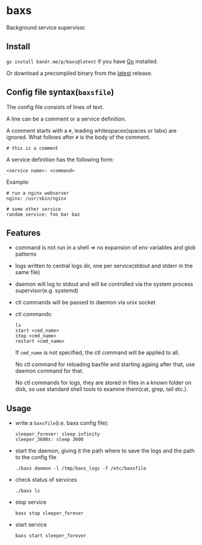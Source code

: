 # baxs

Background service supervisor.

## Install

`go install bandr.me/p/baxs@latest` if you have [Go](https://go.dev/doc/install) installed.

Or download a precompiled binary from the [latest](https://github.com/aburdulescu/baxs/releases/latest) release.

## Config file syntax(`baxsfile`)

The config file consists of lines of text.

A line can be a comment or a service definition.

A comment starts with a `#`, leading whitespaces(spaces or tabs) are ignored.
What follows after `#` is the body of the comment.

`# this is a comment`

A service definition has the following form:

`<service name>: <command>`

Example:

```
# run a nginx webserver
nginx: /usr/sbin/nginx

# some other service
random service: foo bar baz
```

## Features

- command is not run in a shell => no expansion of env variables and glob patterns

- logs written to central logs dir, one per service(stdout and stderr in the same file)

- daemon will log to stdout and will be controlled via the system process supervisor(e.g. systemd)

- ctl commands will be passed to daemon via unix socket

- ctl commands:

    ```
    ls
    start <cmd_name>
    stop <cmd_name>
    restart <cmd_name>
    ```

    If `cmd_name` is not specified, the ctl command will be applied to all.

    No ctl command for reloading baxfile and starting againg after that, use daemon command for that.

    No ctl commands for logs, they are stored in files in a known folder on disk,
    so use standard shell tools to examine them(cat, grep, tail etc.).

## Usage

- write a `baxsfile`(i.e. baxs config file):

    ```
    sleeper_forever: sleep infinity
    sleeper_3600s: sleep 3600
    ```

- start the daemon, giving it the path where to save the logs and the path to the config file

    ```
    ./baxs daemon -l /tmp/baxs_logs -f /etc/baxsfile
    ```

- check status of services

    ```
    ./baxs ls
    ```

- stop service

    ```
    baxs stop sleeper_forever
    ```

- start service

    ```
    baxs start sleeper_forever
    ```
